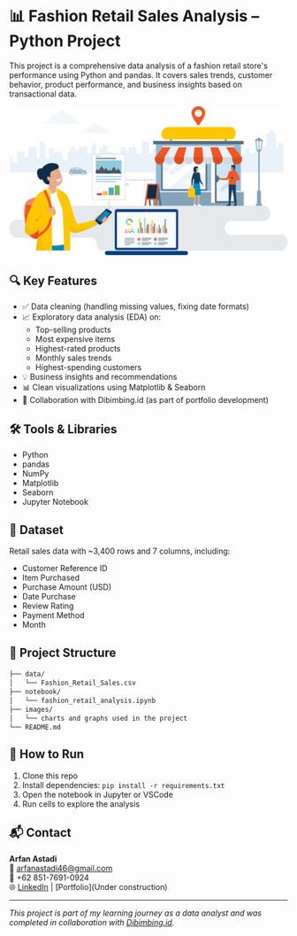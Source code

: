 
# 📊 Fashion Retail Sales Analysis – Python Project

This project is a comprehensive data analysis of a fashion retail store's performance using Python and pandas. It covers sales trends, customer behavior, product performance, and business insights based on transactional data.

![Retail Analysis Banner](https://github.com/ArfanAstadi/EDA-Retail-Analysis/blob/main/picture/retail.svg)

## 🔍 Key Features
- ✅ Data cleaning (handling missing values, fixing date formats)
- 📈 Exploratory data analysis (EDA) on:
  - Top-selling products
  - Most expensive items
  - Highest-rated products
  - Monthly sales trends
  - Highest-spending customers
- 💡 Business insights and recommendations
- 📊 Clean visualizations using Matplotlib & Seaborn
- 🤝 Collaboration with Dibimbing.id (as part of portfolio development)

## 🛠️ Tools & Libraries
- Python
- pandas
- NumPy
- Matplotlib
- Seaborn
- Jupyter Notebook

## 📁 Dataset
Retail sales data with ~3,400 rows and 7 columns, including:
- Customer Reference ID
- Item Purchased
- Purchase Amount (USD)
- Date Purchase
- Review Rating
- Payment Method
- Month

## 📌 Project Structure
```
├── data/
│   └── Fashion_Retail_Sales.csv
├── notebook/
│   └── fashion_retail_analysis.ipynb
├── images/
│   └── charts and graphs used in the project
└── README.md
```

## 🚀 How to Run
1. Clone this repo
2. Install dependencies: `pip install -r requirements.txt`
3. Open the notebook in Jupyter or VSCode
4. Run cells to explore the analysis

## 📬 Contact
**Arfan Astadi**  
📧 arfanastadi46@gmail.com  
📱 +62 851-7691-0924  
🌐 [LinkedIn](https://www.linkedin.com/in/arfan-astadi-3ab480301/) | [Portfolio](Under construction)

---

_This project is part of my learning journey as a data analyst and was completed in collaboration with [Dibimbing.id](https://dibimbing.id)._
